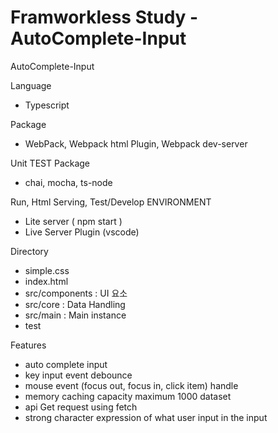 # Framworkless Study - AutoComplete-Input
AutoComplete-Input

Language
- Typescript

Package
- WebPack, Webpack html Plugin, Webpack dev-server

Unit TEST Package
- chai, mocha, ts-node

Run, Html Serving, Test/Develop ENVIRONMENT
- Lite server ( npm start )
- Live Server Plugin (vscode)

Directory
- simple.css
- index.html
- src/components : UI 요소
- src/core : Data Handling
- src/main : Main instance
- test

Features
- auto complete input
- key input event debounce 
- mouse event (focus out, focus in, click item) handle
- memory caching capacity maximum 1000 dataset
- api Get request using fetch
- strong character expression of what user input in the input
